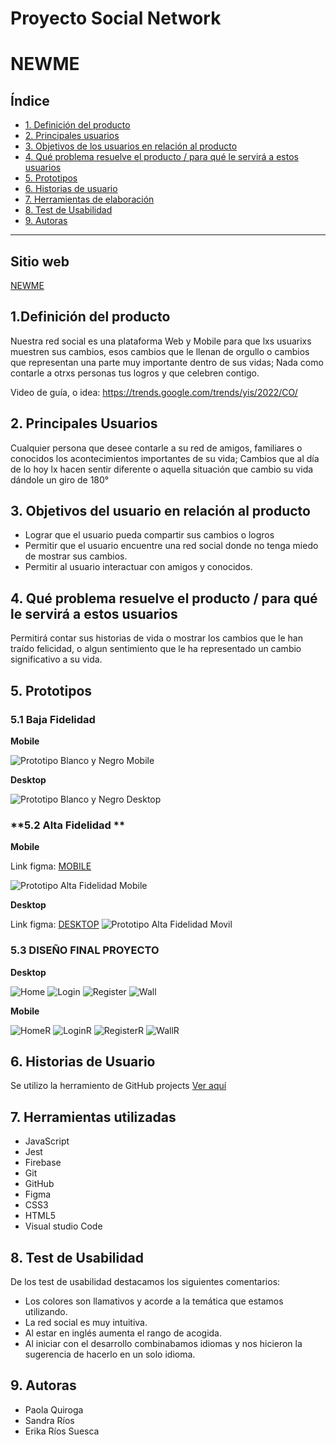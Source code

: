 # Proyecto Social Network
# **NEWME**

## Índice

* [1. Definición del producto](#1-definición-del-producto)
* [2. Principales usuarios](#2-princiaples-usuarios)
* [3. Objetivos de los usuarios en relación al producto](#3-objetivos-producto)
* [4. Qué problema resuelve el producto / para qué le servirá a estos usuarios](#4-problemas-resuelve)
* [5. Prototipos](#5-prototipos)
* [6. Historias de usuario](#6-Historias-de-usuario)
* [7. Herramientas de elaboración](#7-Herramientas-de-elaboración)
* [8. Test de Usabilidad](#8-Test-de-usabilidad)
* [9. Autoras](#9-Autoras)


***

## **Sitio web** 

[NEWME](https://newme-change.netlify.app/)

## **1.Definición del producto**

Nuestra red social es una plataforma Web y Mobile para que lxs usuarixs muestren sus cambios, esos cambios que le llenan de orgullo o cambios que representan una parte muy importante dentro de sus vidas; Nada como contarle a otrxs personas tus logros y que celebren contigo.

Video de guía, o idea: https://trends.google.com/trends/yis/2022/CO/

## **2. Principales Usuarios**

Cualquier persona que desee contarle a su red de amigos, familiares o conocidos los acontecimientos importantes de su vida; Cambios que al día de lo hoy lx hacen sentir diferente o aquella situación que cambio su vida dándole un giro de 180°

## **3. Objetivos del usuario en relación al producto**

- Lograr que el usuario pueda compartir sus cambios o logros
- Permitir que el usuario encuentre una red social donde no tenga miedo de mostrar sus cambios.
- Permitir al usuario interactuar con amigos y conocidos.

## **4. Qué problema resuelve el producto / para qué le servirá a estos usuarios**

Permitirá contar sus historias de vida o mostrar los cambios que le han traído felicidad, o algun sentimiento que le ha representado un cambio significativo a su vida.

## **5. Prototipos**

### **5.1 Baja Fidelidad**

 **Mobile**

![Prototipo Blanco y Negro Mobile](./src/img/prototipoBajaFidelidad0.1.jpeg)

**Desktop**

![Prototipo Blanco y Negro Desktop](./src/img/PrototipoBajaFedelidad0.2.jpeg)


### **5.2 Alta Fidelidad **

 **Mobile**

Link figma: [MOBILE](https://www.figma.com/proto/EMobDkb3y8fidc9gCxUdXJ/Untitled?node-id=8%3A2&scaling=scale-down&page-id=0%3A1&starting-point-node-id=8%3A2)

![Prototipo Alta Fidelidad Mobile](./src/img/PrototipoAltaFidelidad0.1.png)

**Desktop**

Link figma: [DESKTOP](https://www.figma.com/proto/EMobDkb3y8fidc9gCxUdXJ/Untitled?node-id=49%3A69&scaling=scale-down&page-id=49%3A70&starting-point-node-id=49%3A69
)
![Prototipo Alta Fidelidad Movil](./src/img/PrototipoAltaFidelidad0.2.png)


### **5.3 DISEÑO FINAL PROYECTO**

**Desktop**

![Home](./src/img/Home.png)
![Login](./src/img/Login.png)
![Register](./src/img/Register.png)
![Wall](./src/img/Wall.png)

**Mobile**

![HomeR](./src/img/HomeR.png)
![LoginR](./src/img/LoginR.png)
![RegisterR](./src/img/RegisterR.png)
![WallR](./src/img/WallR.png)

## **6. Historias de Usuario**

Se utilizo la herramiento de GitHub projects [Ver aquí](https://github.com/users/PQ2505/projects/2) 

## **7. Herramientas utilizadas**

- JavaScript
- Jest
- Firebase
- Git 
- GitHub
- Figma
- CSS3
- HTML5
- Visual studio Code


## **8. Test de Usabilidad**

De los test de usabilidad destacamos los siguientes comentarios:

- Los colores son llamativos y acorde a la temática que estamos utilizando.
- La red social es muy intuitiva.
- Al estar en inglés aumenta el rango de acogida.
- Al iniciar con el desarrollo combinabamos idiomas y nos hicieron la sugerencia de hacerlo en un solo idioma.

## **9. Autoras**

- Paola Quiroga
- Sandra Ríos
- Erika Ríos Suesca


